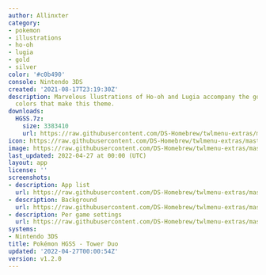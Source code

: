 ```yaml
---
author: Allinxter
category:
- pokemon
- illustrations
- ho-oh
- lugia
- gold
- silver
color: '#c0b490'
console: Nintendo 3DS
created: '2021-08-17T23:19:30Z'
description: Marvelous llustrations of Ho-oh and Lugia accompany the gold and silver
  colors that make this theme.
downloads:
  HGSS.7z:
    size: 3383410
    url: https://raw.githubusercontent.com/DS-Homebrew/twlmenu-extras/master/_nds/TWiLightMenu/3dsmenu/themes/HGSS.7z
icon: https://raw.githubusercontent.com/DS-Homebrew/twlmenu-extras/master/_nds/TWiLightMenu/3dsmenu/themes/meta/HGSS/icon.png
image: https://raw.githubusercontent.com/DS-Homebrew/twlmenu-extras/master/_nds/TWiLightMenu/3dsmenu/themes/meta/HGSS/icon.png
last_updated: 2022-04-27 at 00:00 (UTC)
layout: app
license: ''
screenshots:
- description: App list
  url: https://raw.githubusercontent.com/DS-Homebrew/twlmenu-extras/master/_nds/TWiLightMenu/3dsmenu/themes/meta/HGSS/screenshots/app-list.png
- description: Background
  url: https://raw.githubusercontent.com/DS-Homebrew/twlmenu-extras/master/_nds/TWiLightMenu/3dsmenu/themes/meta/HGSS/screenshots/background.png
- description: Per game settings
  url: https://raw.githubusercontent.com/DS-Homebrew/twlmenu-extras/master/_nds/TWiLightMenu/3dsmenu/themes/meta/HGSS/screenshots/per-game-settings.png
systems:
- Nintendo 3DS
title: Pokémon HGSS - Tower Duo
updated: '2022-04-27T00:00:54Z'
version: v1.2.0
---
```

